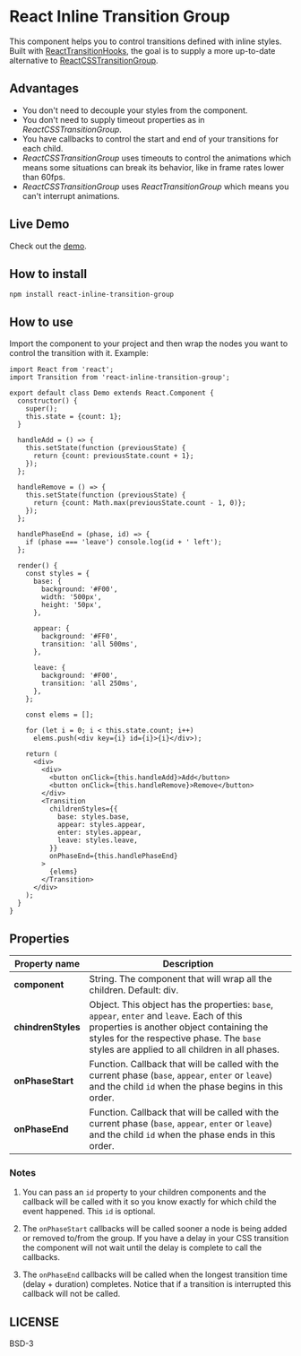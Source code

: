 # React Inline Transition Group

This component helps you to control transitions defined with inline styles. Built with [ReactTransitionHooks](https://github.com/felipethome/react-transition-hooks), the goal is to supply a more up-to-date alternative to [ReactCSSTransitionGroup](https://facebook.github.io/react/docs/animation.html).

## Advantages

* You don't need to decouple your styles from the component.
* You don't need to supply timeout properties as in *ReactCSSTransitionGroup*.
* You have callbacks to control the start and end of your transitions for each child.
* *ReactCSSTransitionGroup* uses timeouts to control the animations which means some situations can break its behavior, like in frame rates lower than 60fps.
* *ReactCSSTransitionGroup* uses *ReactTransitionGroup* which means you can't interrupt animations.

## Live Demo

Check out the [demo](http://felipethome.github.io/react-inline-transition-group/demo/index.html).

## How to install

    npm install react-inline-transition-group

## How to use

Import the component to your project and then wrap the nodes you want to control the transition with it. Example:

    import React from 'react';
    import Transition from 'react-inline-transition-group';

    export default class Demo extends React.Component {
      constructor() {
        super();
        this.state = {count: 1};
      }

      handleAdd = () => {
        this.setState(function (previousState) {
          return {count: previousState.count + 1};
        });
      };

      handleRemove = () => {
        this.setState(function (previousState) {
          return {count: Math.max(previousState.count - 1, 0)};
        });
      };

      handlePhaseEnd = (phase, id) => {
        if (phase === 'leave') console.log(id + ' left');
      };

      render() {
        const styles = {
          base: {
            background: '#F00',
            width: '500px',
            height: '50px',
          },

          appear: {
            background: '#FF0',
            transition: 'all 500ms',
          },

          leave: {
            background: '#F00',
            transition: 'all 250ms',
          },
        };

        const elems = [];

        for (let i = 0; i < this.state.count; i++)
          elems.push(<div key={i} id={i}>{i}</div>);

        return (
          <div>
            <div>
              <button onClick={this.handleAdd}>Add</button>
              <button onClick={this.handleRemove}>Remove</button>
            </div>
            <Transition
              childrenStyles={{
                base: styles.base,
                appear: styles.appear,
                enter: styles.appear,
                leave: styles.leave,
              }}
              onPhaseEnd={this.handlePhaseEnd}
            >
              {elems}
            </Transition>
          </div>
        );
      }
    }

## Properties

Property name | Description
------------ | -------------
**component** | String. The component that will wrap all the children. Default: div.
**chindrenStyles** | Object. This object has the properties: `base`, `appear`, `enter` and `leave`. Each of this properties is another object containing the styles for the respective phase. The `base` styles are applied to all children in all phases.
**onPhaseStart** | Function. Callback that will be called with the current phase (`base`, `appear`, `enter` or `leave`) and the child `id` when the phase begins in this order.
**onPhaseEnd** | Function. Callback that will be called with the current phase (`base`, `appear`, `enter` or `leave`) and the child `id` when the phase ends in this order.

### Notes

1. You can pass an `id` property to your children components and the callback will be called with it so you know exactly for which child the event happened. This `id` is optional.

2. The `onPhaseStart` callbacks will be called sooner a node is being added or removed to/from the group. If you have a delay in your CSS transition the component will not wait until the delay is complete to call the callbacks.

3. The `onPhaseEnd` callbacks will be called when the longest transition time (delay + duration) completes. Notice that if a transition is interrupted this callback will not be called.

## LICENSE

BSD-3